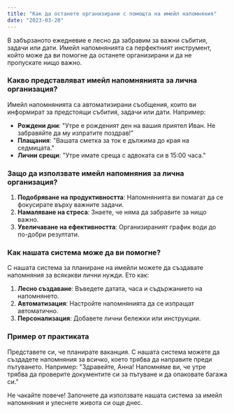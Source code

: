 ```yaml
---
title: "Как да останете организирани с помощта на имейл напомняния"
date: "2023-03-20"
---
```


В забързаното ежедневие е лесно да забравим за важни събития, задачи или дати. Имейл напомнянията са перфектният инструмент, който може да ви помогне да останете организирани и да не пропускате нищо важно.

### Какво представляват имейл напомнянията за лична организация?

Имейл напомнянията са автоматизирани съобщения, които ви информират за предстоящи събития, задачи или дати. Например:

- **Рождени дни**: "Утре е рожденият ден на вашия приятел Иван. Не забравяйте да му изпратите поздрав!"
- **Плащания**: "Вашата сметка за ток е дължима до края на седмицата."
- **Лични срещи**: "Утре имате среща с адвоката си в 15:00 часа."

### Защо да използвате имейл напомняния за лична организация?

1. **Подобряване на продуктивността**: Напомнянията ви помагат да се фокусирате върху важните задачи.
2. **Намаляване на стреса**: Знаете, че няма да забравите за нищо важно.
3. **Увеличаване на ефективността**: Организираният график води до по-добри резултати.

### Как нашата система може да ви помогне?

С нашата система за планиране на имейли можете да създавате напомняния за всякакви лични нужди. Ето как:

1. **Лесно създаване**: Въведете датата, часа и съдържанието на напомнянето.
2. **Автоматизация**: Настройте напомнянията да се изпращат автоматично.
3. **Персонализация**: Добавете лични бележки или инструкции.

### Пример от практиката

Представете си, че планирате ваканция. С нашата система можете да създадете напомняния за всичко, което трябва да направите преди пътуването. Например: "Здравейте, Анна! Напомняме ви, че утре трябва да проверите документите си за пътуване и да опаковате багажа си."

Не чакайте повече! Започнете да използвате нашата система за имейл напомняния и улеснете живота си още днес.
